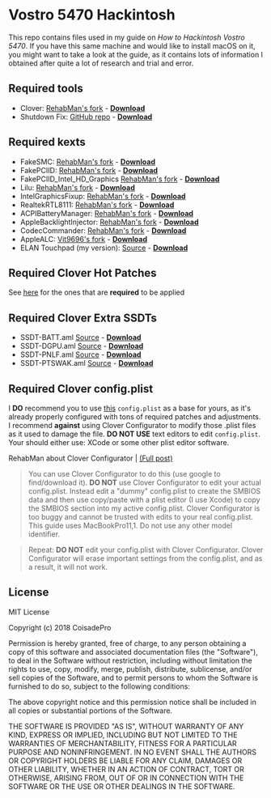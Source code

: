 # Vostro 5470 Hackintosh
This repo contains files used in my guide on *How to Hackintosh Vostro 5470*. If you have this same machine and would like to install macOS on it, you might want to take a look at the guide, as it contains lots of information I obtained after quite a lot of research and trial and error.

## Required tools
- Clover: [RehabMan's fork](https://bitbucket.org/RehabMan/clover/downloads/) - **[Download](https://bitbucket.org/RehabMan/clover/downloads/Clover_v2.4k_r4359.RM-4506.7036cf0a.zip)**
- Shutdown Fix: [GitHub repo](https://github.com/coisadepro/5470-shutdown-patch) - **[Download](https://github.com/coisadepro/5470-shutdown-patch/releases/download/v1.0/5470_Shutdown_Patch_v1.zip)**

## Required kexts
- FakeSMC: [RehabMan's fork](https://bitbucket.org/RehabMan/os-x-fakesmc-kozlek/downloads/) - **[Download](https://bitbucket.org/RehabMan/os-x-fakesmc-kozlek/downloads/RehabMan-FakeSMC-2017-1017.zip)**
- FakePCIID: [RehabMan's fork](https://bitbucket.org/RehabMan/os-x-fake-pci-id/downloads/) - **[Download](https://bitbucket.org/RehabMan/os-x-fake-pci-id/downloads/RehabMan-FakePCIID-2017-1215.zip)**
- FakePCIID\_Intel\_HD_Graphics [RehabMan's fork](https://bitbucket.org/RehabMan/os-x-fake-pci-id/downloads/) - **[Download](https://bitbucket.org/RehabMan/os-x-fake-pci-id/downloads/RehabMan-FakePCIID-2017-1215.zip)**
- Lilu: [RehabMan's fork](https://bitbucket.org/RehabMan/lilu/downloads/) - **[Download](https://bitbucket.org/RehabMan/lilu/downloads/RehabMan-Lilu-2017-1207.zip)**
- IntelGraphicsFixup: [RehabMan's fork](https://bitbucket.org/RehabMan/intelgraphicsfixup/downloads/) - **[Download](https://bitbucket.org/RehabMan/intelgraphicsfixup/downloads/RehabMan-IntelGraphicsFixup-2017-1015.zip)**
- RealtekRTL8111: [RehabMan's fork](https://bitbucket.org/RehabMan/os-x-realtek-network/downloads/) - **[Download](https://bitbucket.org/RehabMan/os-x-realtek-network/downloads/RehabMan-Realtek-Network-v2-2017-0322.zip)**
- ACPIBatteryManager: [RehabMan's fork](https://bitbucket.org/RehabMan/os-x-acpi-battery-driver/downloads/) - **[Download](https://bitbucket.org/RehabMan/os-x-acpi-battery-driver/downloads/RehabMan-Battery-2017-1001.zip)**
- AppleBacklightInjector: [RehabMan's fork](https://www.tonymacx86.com/threads/guide-laptop-backlight-control-using-applebacklightinjector-kext.218222/) - **[Download]()**
- CodecCommander: [RehabMan's fork](https://bitbucket.org/RehabMan/os-x-eapd-codec-commander/downloads/) - **[Download](https://bitbucket.org/RehabMan/os-x-eapd-codec-commander/downloads/RehabMan-CodecCommander-2017-0501.zip)**
- AppleALC: [Vit9696's fork](https://github.com/vit9696/AppleALC/releases) - **[Download](https://github.com/vit9696/AppleALC/releases/download/1.2.2/1.2.2.RELEASE.zip)**
- ELAN Touchpad (my version): [Source](http://forum.osxlatitude.com/index.php?/topic/1948-elan-focaltech-and-synaptics-smart-touchpad-driver-mac-os-x/) - **[Download]()**

## Required Clover Hot Patches
See [here]() for the ones that are **required** to be applied

## Required Clover Extra SSDTs
- SSDT-BATT.aml [Source]() - **[Download]()**
- SSDT-DGPU.aml [Source]() - **[Download]()**
- SSDT-PNLF.aml [Source]() - **[Download]()**
- SSDT-PTSWAK.aml [Source]() - **[Download]()**

## Required Clover config.plist
I **DO** recommend you to use [this]() ```config.plist``` as a base for yours, as it's already properly configured with tons of required patches and adjustments. I recommend **against** using Clover Configurator to modify those .plist files as it used to damage the file. **DO NOT USE** text editors to edit ```config.plist```. Your should either use: XCode or some other plist editor software.

RehabMan about Clover Configurator | [(Full post)](https://www.tonymacx86.com/threads/guide-lenovo-y50-uhd-or-1080p-using-clover-uefi.232960/)

> You can use Clover Configurator to do this (use google to find/download it). **DO NOT** use Clover Configurator to edit your actual config.plist. Instead edit a "dummy" config.plist to create the SMBIOS data and then use copy/paste with a plist editor (I use Xcode) to copy the SMBIOS section into my active config.plist. Clover Configurator is too buggy and cannot be trusted with edits to your real config.plist. This guide uses MacBookPro11,1. Do not use any other model identifier.

> Repeat: **DO NOT** edit your config.plist with Clover Configurator. Clover Configurator will erase important settings from the config.plist, and as a result, it will not work.

## License
MIT License

Copyright (c) 2018 CoisadePro

Permission is hereby granted, free of charge, to any person obtaining a copy
of this software and associated documentation files (the "Software"), to deal
in the Software without restriction, including without limitation the rights
to use, copy, modify, merge, publish, distribute, sublicense, and/or sell
copies of the Software, and to permit persons to whom the Software is
furnished to do so, subject to the following conditions:

The above copyright notice and this permission notice shall be included in all
copies or substantial portions of the Software.

THE SOFTWARE IS PROVIDED "AS IS", WITHOUT WARRANTY OF ANY KIND, EXPRESS OR
IMPLIED, INCLUDING BUT NOT LIMITED TO THE WARRANTIES OF MERCHANTABILITY,
FITNESS FOR A PARTICULAR PURPOSE AND NONINFRINGEMENT. IN NO EVENT SHALL THE
AUTHORS OR COPYRIGHT HOLDERS BE LIABLE FOR ANY CLAIM, DAMAGES OR OTHER
LIABILITY, WHETHER IN AN ACTION OF CONTRACT, TORT OR OTHERWISE, ARISING FROM,
OUT OF OR IN CONNECTION WITH THE SOFTWARE OR THE USE OR OTHER DEALINGS IN THE
SOFTWARE.